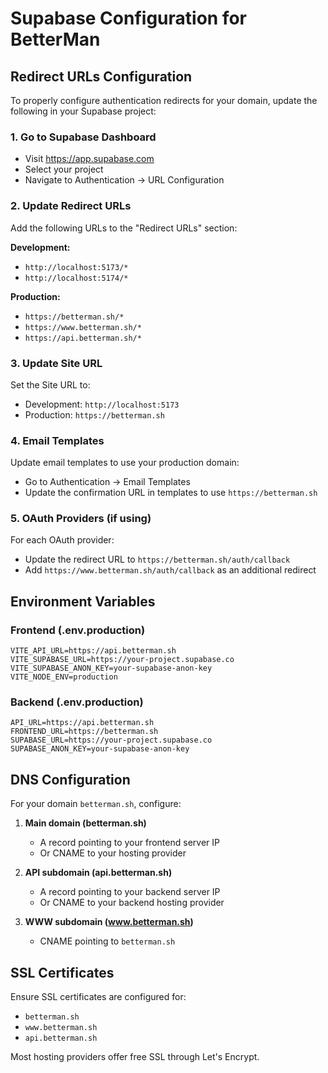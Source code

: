 # Supabase Configuration for BetterMan

## Redirect URLs Configuration

To properly configure authentication redirects for your domain, update the following in your Supabase project:

### 1. Go to Supabase Dashboard
- Visit https://app.supabase.com
- Select your project
- Navigate to Authentication → URL Configuration

### 2. Update Redirect URLs
Add the following URLs to the "Redirect URLs" section:

**Development:**
- `http://localhost:5173/*`
- `http://localhost:5174/*`

**Production:**
- `https://betterman.sh/*`
- `https://www.betterman.sh/*`
- `https://api.betterman.sh/*`

### 3. Update Site URL
Set the Site URL to:
- Development: `http://localhost:5173`
- Production: `https://betterman.sh`

### 4. Email Templates
Update email templates to use your production domain:
- Go to Authentication → Email Templates
- Update the confirmation URL in templates to use `https://betterman.sh`

### 5. OAuth Providers (if using)
For each OAuth provider:
- Update the redirect URL to `https://betterman.sh/auth/callback`
- Add `https://www.betterman.sh/auth/callback` as an additional redirect

## Environment Variables

### Frontend (.env.production)
```env
VITE_API_URL=https://api.betterman.sh
VITE_SUPABASE_URL=https://your-project.supabase.co
VITE_SUPABASE_ANON_KEY=your-supabase-anon-key
VITE_NODE_ENV=production
```

### Backend (.env.production)
```env
API_URL=https://api.betterman.sh
FRONTEND_URL=https://betterman.sh
SUPABASE_URL=https://your-project.supabase.co
SUPABASE_ANON_KEY=your-supabase-anon-key
```

## DNS Configuration

For your domain `betterman.sh`, configure:

1. **Main domain (betterman.sh)**
   - A record pointing to your frontend server IP
   - Or CNAME to your hosting provider

2. **API subdomain (api.betterman.sh)**
   - A record pointing to your backend server IP
   - Or CNAME to your backend hosting provider

3. **WWW subdomain (www.betterman.sh)**
   - CNAME pointing to `betterman.sh`

## SSL Certificates

Ensure SSL certificates are configured for:
- `betterman.sh`
- `www.betterman.sh`
- `api.betterman.sh`

Most hosting providers offer free SSL through Let's Encrypt.